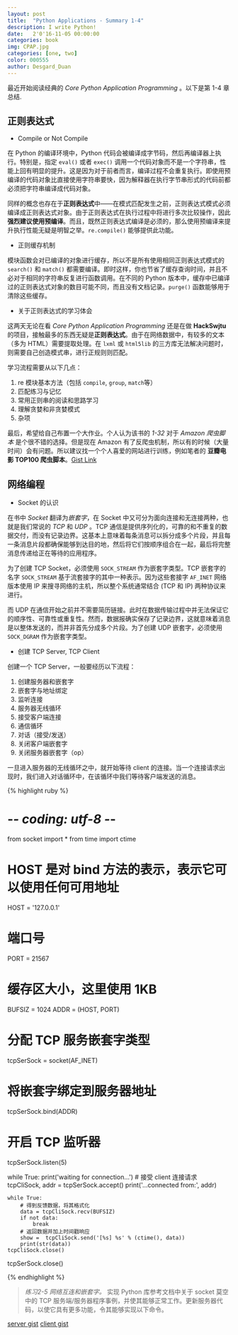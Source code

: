 ```yaml
---
layout: post
title:  "Python Applications - Summary 1-4"
description: I write Python!
date:   2'0'16-11-05 00:00:00 
categories: book  
img: CPAP.jpg
categories: [one, two]
color: 000555 
author: Desgard_Duan
---
```


最近开始阅读经典的 *Core Python Application Programming* 。以下是第 1-4 章总结.

## 正则表达式

* Compile or Not Compile

在 Python 的编译环境中，Python 代码会被编译成字节码，然后再编译器上执行。特别是，指定 `eval()` 或者 `exec()` 调用一个代码对象而不是一个字符串，性能上回有明显的提升。这是因为对于前者而言，编译过程不会重复执行。即使用预编译的代码对象比直接使用字符串要快，因为解释器在执行字节串形式的代码前都必须把字符串编译成代码对象。

同样的概念也存在于**正则表达式**中——在模式匹配发生之前，正则表达式模式必须编译成正则表达式对象。由于正则表达式在执行过程中将进行多次比较操作，因此**强烈建议使用预编译**。而且，既然正则表达式编译是必须的，那么使用预编译来提升执行性能无疑是明智之举。`re.compile()` 能够提供此功能。

* 正则缓存机制

模块函数会对已编译的对象进行缓存，所以不是所有使用相同正则表达式模式的 `search()` 和 `match()` 都需要编译。即时这样，你也节省了缓存查询时间，并且不必对于相同的字符串反复进行函数调用。在不同的 Python 版本中，缓存中已编译过的正则表达式对象的数目可能不同，而且没有文档记录。`purge()` 函数能够用于清除这些缓存。

* 关于正则表达式的学习体会

这两天无论在看 *Core Python Application Programming* 还是在做 **HackSwjtu** 的项目，接触最多的东西无疑是**正则表达式**。由于在网络数据中，有较多的文本（多为 HTML）需要提取处理。在 `lxml` 或 `html5lib` 的三方库无法解决问题时，则需要自己创造模式串，进行正规则则匹配。

学习流程需要从以下几点：

1. re 模块基本方法（包括 `compile`, `group`, `match`等）
2. 匹配练习与记忆
3. 常用正则串的阅读和思路学习
4. 理解贪婪和非贪婪模式
5. 杂项

最后，希望给自己布置一个大作业。个人认为该书的 *1-32* 对于 *Amazon 爬虫脚本* 是个很不错的选择。但是现在 Amazon 有了反爬虫机制，所以有的时候（大量时间）会有问题。所以建议找一个个人喜爱的网站进行训练，例如笔者的 **豆瓣电影 TOP100 爬虫脚本**。[Gist Link](https://gist.github.com/Desgard/71a3ff26a5f3223a25f6a91d2e17d11d)

## 网络编程

* Socket 的认识

在书中 *Socket* 翻译为*嵌套字*，在 Socket 中又可分为面向连接和无连接两种，也就是我们常说的 *TCP* 和 *UDP* 。TCP 通信是提供序列化的，可靠的和不重复的数据交付，而没有记录边界。这基本上意味着每条消息可以拆分成多个片段，并且每一条消息片段都确保能够到达目的地，然后将它们按顺序组合在一起，最后将完整消息传递给正在等待的应用程序。

为了创建 TCP Socket，必须使用 `SOCK_STREAM` 作为嵌套字类型。TCP 嵌套字的名字 `SOCK_STREAM` 基于流套接字的其中一种表示。因为这些套接字 `AF_INET` 网络版本使用 IP 来搜寻网络的主机，所以整个系统通常结合 (TCP 和 IP) 两种协议来进行。

而 UDP 在通信开始之前并不需要简历链接。此时在数据传输过程中并无法保证它的顺序性、可靠性或重复性。然而，数据报确实保存了记录边界，这就意味着消息是以整体发送的，而并非首先分成多个片段。为了创建 UDP 嵌套字，必须使用 `SOCK_DGRAM` 作为嵌套字类型。

* 创建 TCP Server, TCP Client

创建一个 TCP Server，一般要经历以下流程：

1. 创建服务器和嵌套字
2. 嵌套字与地址绑定
3. 监听连接
4. 服务器无线循环
5. 接受客户端连接
6. 通信循环
7. 对话（接受/发送）
8. 关闭客户端嵌套字
9. 关闭服务器嵌套字（op）

一旦进入服务器的无线循环之中，就开始等待 client 的连接。当一个连接请求出现时，我们进入对话循环中，在该循环中我们等待客户端发送的消息。

{% highlight ruby %}
# -*- coding: utf-8 -*-

from socket import *
from time import ctime

# HOST 是对 bind 方法的表示，表示它可以使用任何可用地址
HOST = '127.0.0.1'
# 端口号
PORT = 21567
# 缓存区大小，这里使用 1KB
BUFSIZ = 1024
ADDR = (HOST, PORT)

# 分配 TCP 服务嵌套字类型
tcpSerSock = socket(AF_INET)
# 将嵌套字绑定到服务器地址
tcpSerSock.bind(ADDR)
# 开启 TCP 监听器
tcpSerSock.listen(5)


while True:
    print('waiting for connection...')
    # 接受 client 连接请求
    tcpCliSock, addr = tcpSerSock.accept()
    print('...connected from:', addr)

    while True:
        # 得到反馈数据，将其格式化
        data = tcpCliSock.recv(BUFSIZ)
        if not data:
            break
        # 返回数据并加上时间戳响应
        show =  tcpCliSock.send('[%s] %s' % (ctime(), data))
        print(str(data))
    tcpCliSock.close()
tcpSerSock.close()

{% endhighlight %}


> *练习2-5* *网络互连和嵌套字。* 实现 Python 库参考文档中关于 socket 莫空中的 TCP 服务端/服务器程序事例，并使其能够正常工作。更新服务器代码，以使它具有更多功能，令其能够实现以下命令。

[server gist](https://gist.githubusercontent.com/Desgard/71a3ff26a5f3223a25f6a91d2e17d11d/raw/ae4c9643be02db69813463cfac960008ea9fc867/CPAP%25202-15-1%2520Cmd%2520Server)
[client gist](https://gist.githubusercontent.com/Desgard/71a3ff26a5f3223a25f6a91d2e17d11d/raw/ae4c9643be02db69813463cfac960008ea9fc867/CPAP%25202-15-1%2520Cmd%2520Client)


